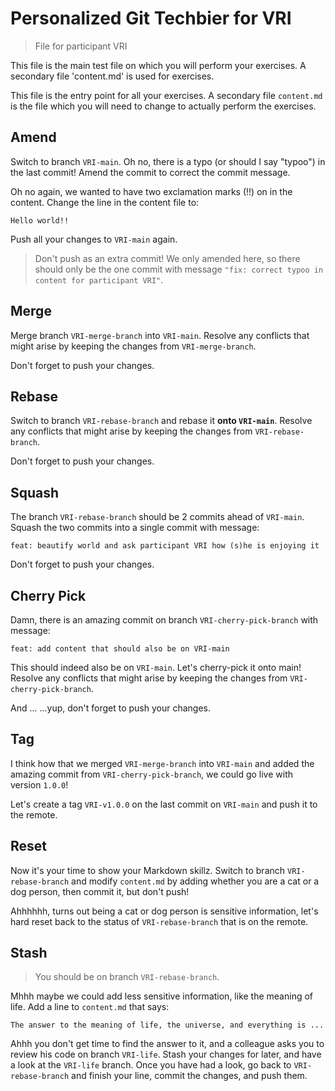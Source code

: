 # Personalized Git Techbier for VRI

> File for participant VRI

This file is the main test file on which you will perform your exercises. A
secondary file 'content.md' is used for  exercises.

This file is the entry point for all your exercises. A secondary file
`content.md` is the file which you will need to change to actually perform the
exercises.

## Amend

Switch to branch `VRI-main`. Oh no, there is a typo (or should I say "typoo") in
the last commit! Amend the commit to correct the commit message.

Oh no again, we wanted to have two exclamation marks (!!) on in the content.
Change the line in the content file to:

```
Hello world!!
```

Push all your changes to `VRI-main` again.

> Don't push as an extra commit! We only amended here, so there should only be
> the one commit with message
> `"fix: correct typoo in content for participant VRI"`.

## Merge

Merge branch `VRI-merge-branch` into `VRI-main`. Resolve any conflicts that might arise
by keeping the changes from `VRI-merge-branch`.

Don't forget to push your changes.

## Rebase

Switch to branch `VRI-rebase-branch` and rebase it **onto `VRI-main`**. Resolve any
conflicts that might arise by keeping the changes from `VRI-rebase-branch`.

Don't forget to push your changes.

## Squash

The branch `VRI-rebase-branch` should be 2 commits ahead of `VRI-main`. Squash the two
commits into a single commit with message:

```
feat: beautify world and ask participant VRI how (s)he is enjoying it
```

Don't forget to push your changes.

## Cherry Pick

Damn, there is an amazing commit on branch `VRI-cherry-pick-branch` with message:

```
feat: add content that should also be on VRI-main
```

This should indeed also be on `VRI-main`. Let's cherry-pick it onto main! Resolve
any conflicts that might arise by keeping the changes from `VRI-cherry-pick-branch`.

And ...
...yup, don't forget to push your changes.

## Tag

I think how that we merged `VRI-merge-branch` into `VRI-main` and added the amazing
commit from `VRI-cherry-pick-branch`, we could go live with version `1.0.0`!

Let's create a tag `VRI-v1.0.0` on the last commit on `VRI-main` and push it to the
remote.

## Reset

Now it's your time to show your Markdown skillz. Switch to branch `VRI-rebase-branch`
and modify `content.md` by adding whether you are a cat or a dog person, then
commit it, but don't push!

Ahhhhhh, turns out being a cat or dog person is sensitive information, let's
hard reset back to the status of `VRI-rebase-branch` that is on the remote.

## Stash

> You should be on branch `VRI-rebase-branch`.

Mhhh maybe we could add less sensitive information, like the meaning of life.
Add a line to `content.md` that says:

```
The answer to the meaning of life, the universe, and everything is ...
```

Ahhh you don't get time to find the answer to it, and a colleague asks you to
review his code on branch `VRI-life`. Stash your changes for later, and have a
look at the `VRI-life` branch. Once you have had a look, go back to
`VRI-rebase-branch` and finish your line, commit the changes, and push them.
